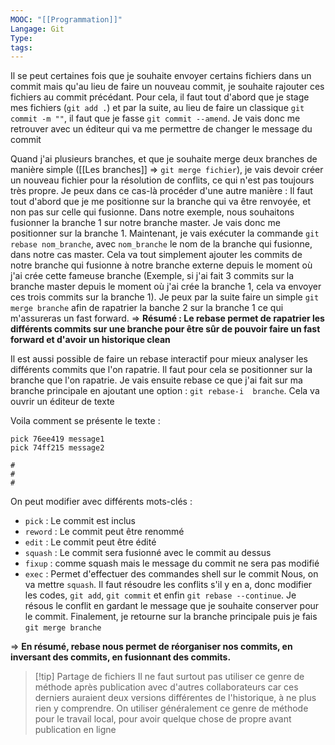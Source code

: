 ```yaml
---
MOOC: "[[Programmation]]"
Langage: Git
Type: 
tags:
---
```

Il se peut certaines fois que je souhaite envoyer certains fichiers dans un commit mais qu'au lieu de faire un nouveau commit, je souhaite rajouter ces fichiers au commit précédant. Pour cela, il faut tout d'abord que je stage mes fichiers (`git add .`)  et par la suite, au lieu de faire un classique `git commit -m ""`, il faut que je fasse `git commit --amend`. Je vais donc me retrouver avec un éditeur qui va me permettre de changer le message du commit

Quand j'ai plusieurs branches, et que je souhaite merge deux branches de manière simple ([[Les branches]] ⇒ `git merge fichier`), je vais devoir créer un nouveau fichier pour la résolution de conflits, ce qui n'est pas toujours très propre. Je peux dans ce cas-là procéder d'une autre manière : Il faut tout d'abord que je me positionne sur la branche qui va être renvoyée, et non pas sur celle qui fusionne. Dans notre exemple, nous souhaitons fusionner la branche 1 sur notre branche master. Je vais donc me positionner sur la branche 1. Maintenant, je vais exécuter la commande `git rebase nom_branche`, avec `nom_branche` le nom de la branche qui fusionne, dans notre cas master. Cela va tout simplement ajouter les commits de notre branche qui fusionne à notre branche externe depuis le moment où j'ai crée cette fameuse branche (Exemple, si j'ai fait 3 commits sur la branche master depuis le moment où j'ai crée la branche 1, cela va envoyer ces trois commits sur la branche 1). Je peux par la suite faire un simple `git merge branche` afin de rapatrier la banche 2 sur la branche 1 ce qui m'assureras un fast forward.
⇒ **Résumé : Le rebase permet de rapatrier les différents commits sur une branche pour être sûr de pouvoir faire un fast forward et d'avoir un historique clean**

Il est aussi possible de faire un rebase interactif pour mieux analyser les différents commits que l'on rapatrie. Il faut pour cela se positionner sur la branche que l'on rapatrie. Je vais ensuite rebase ce que j'ai fait sur ma branche principale en ajoutant une option : `git rebase-i  branche`. Cela va ouvrir un éditeur de texte

Voila comment se présente le texte :
```git
pick 76ee419 message1
pick 74ff215 message2

#
#
#
```
On peut modifier avec différents mots-clés :
- `pick` : Le commit est inclus
- `reword` : Le commit peut être renommé
- `edit` : Le commit peut être édité
- `squash` : Le commit sera fusionné avec le commit au dessus
- `fixup` : comme squash mais le message du commit ne sera pas modifié
- `exec` : Permet d'effectuer des commandes shell sur le commit
Nous, on va mettre `squash`. Il faut résoudre les conflits s'il y en a, donc modifier les codes, `git add`, `git commit` et enfin `git rebase --continue`. Je résous le conflit en gardant le message que je souhaite conserver pour le commit. Finalement, je retourne sur la branche principale puis je fais `git merge branche`

⇒ **En résumé, rebase nous permet de réorganiser nos commits, en inversant des commits, en fusionnant des commits.**

>[!tip] Partage de fichiers
> Il ne faut surtout pas utiliser ce genre de méthode après publication avec d'autres collaborateurs car ces derniers auraient deux versions différentes de l'historique, à ne plus rien y comprendre. On utiliser généralement ce genre de méthode pour le travail local, pour avoir quelque chose de propre avant publication en ligne

